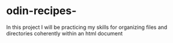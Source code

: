 # odin-recipes-
In this project I will be practicing my skills for organizing files and directories coherently within an html document